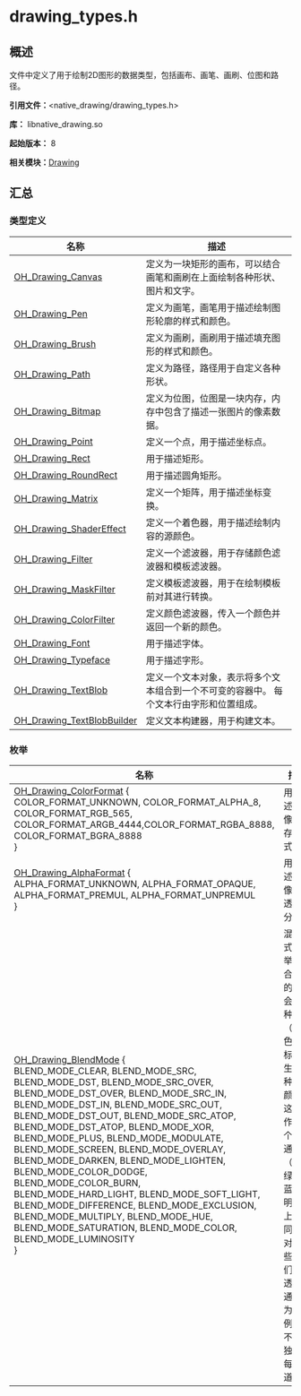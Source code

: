 # drawing_types.h


## 概述

文件中定义了用于绘制2D图形的数据类型，包括画布、画笔、画刷、位图和路径。

**引用文件：**&lt;native_drawing/drawing_types.h&gt;

**库：** libnative_drawing.so

**起始版本：** 8

**相关模块：**[Drawing](_drawing.md)


## 汇总


### 类型定义

| 名称 | 描述 |
| -------- | -------- |
| [OH_Drawing_Canvas](_drawing.md#oh_drawing_canvas) | 定义为一块矩形的画布，可以结合画笔和画刷在上面绘制各种形状、图片和文字。 |
| [OH_Drawing_Pen](_drawing.md#oh_drawing_pen) | 定义为画笔，画笔用于描述绘制图形轮廓的样式和颜色。 |
| [OH_Drawing_Brush](_drawing.md#oh_drawing_brush) | 定义为画刷，画刷用于描述填充图形的样式和颜色。 |
| [OH_Drawing_Path](_drawing.md#oh_drawing_path) | 定义为路径，路径用于自定义各种形状。 |
| [OH_Drawing_Bitmap](_drawing.md#oh_drawing_bitmap) | 定义为位图，位图是一块内存，内存中包含了描述一张图片的像素数据。 |
| [OH_Drawing_Point](_drawing.md#oh_drawing_point) | 定义一个点，用于描述坐标点。 |
| [OH_Drawing_Rect](_drawing.md#oh_drawing_rect) | 用于描述矩形。 |
| [OH_Drawing_RoundRect](_drawing.md#oh_drawing_roundrect) | 用于描述圆角矩形。 |
| [OH_Drawing_Matrix](_drawing.md#oh_drawing_matrix) | 定义一个矩阵，用于描述坐标变换。 |
| [OH_Drawing_ShaderEffect](_drawing.md#oh_drawing_shadereffect) | 定义一个着色器，用于描述绘制内容的源颜色。 |
| [OH_Drawing_Filter](_drawing.md#oh_drawing_filter) | 定义一个滤波器，用于存储颜色滤波器和模板滤波器。 |
| [OH_Drawing_MaskFilter](_drawing.md#oh_drawing_maskfilter) | 定义模板滤波器，用于在绘制模板前对其进行转换。 |
| [OH_Drawing_ColorFilter](_drawing.md#oh_drawing_colorfilter) | 定义颜色滤波器，传入一个颜色并返回一个新的颜色。 |
| [OH_Drawing_Font](_drawing.md#oh_drawing_font) | 用于描述字体。 |
| [OH_Drawing_Typeface](_drawing.md#oh_drawing_typeface) | 用于描述字形。 |
| [OH_Drawing_TextBlob](_drawing.md#oh_drawing_textblob) | 定义一个文本对象，表示将多个文本组合到一个不可变的容器中。 每个文本行由字形和位置组成。 |
| [OH_Drawing_TextBlobBuilder](_drawing.md#oh_drawing_textblobbuilder) | 定义文本构建器，用于构建文本。 |


### 枚举

| 名称 | 描述 |
| -------- | -------- |
| [OH_Drawing_ColorFormat](_drawing.md#oh_drawing_colorformat) {<br/>COLOR_FORMAT_UNKNOWN, COLOR_FORMAT_ALPHA_8, COLOR_FORMAT_RGB_565, COLOR_FORMAT_ARGB_4444,COLOR_FORMAT_RGBA_8888, COLOR_FORMAT_BGRA_8888<br/>} | 用于描述位图像素的存储格式。 |
| [OH_Drawing_AlphaFormat](_drawing.md#oh_drawing_alphaformat) {<br/>ALPHA_FORMAT_UNKNOWN, ALPHA_FORMAT_OPAQUE, ALPHA_FORMAT_PREMUL, ALPHA_FORMAT_UNPREMUL<br/>} | 用于描述位图像素的透明度分量。 |
| [OH_Drawing_BlendMode](_drawing.md#oh_drawing_blendmode) {<br/>BLEND_MODE_CLEAR, BLEND_MODE_SRC, BLEND_MODE_DST, BLEND_MODE_SRC_OVER,<br/>BLEND_MODE_DST_OVER, BLEND_MODE_SRC_IN, BLEND_MODE_DST_IN, BLEND_MODE_SRC_OUT,<br/>BLEND_MODE_DST_OUT, BLEND_MODE_SRC_ATOP, BLEND_MODE_DST_ATOP, BLEND_MODE_XOR,<br/>BLEND_MODE_PLUS, BLEND_MODE_MODULATE, BLEND_MODE_SCREEN, BLEND_MODE_OVERLAY,<br/>BLEND_MODE_DARKEN, BLEND_MODE_LIGHTEN, BLEND_MODE_COLOR_DODGE, BLEND_MODE_COLOR_BURN,<br/>BLEND_MODE_HARD_LIGHT, BLEND_MODE_SOFT_LIGHT, BLEND_MODE_DIFFERENCE, BLEND_MODE_EXCLUSION,<br/>BLEND_MODE_MULTIPLY, BLEND_MODE_HUE, BLEND_MODE_SATURATION, BLEND_MODE_COLOR,<br/>BLEND_MODE_LUMINOSITY<br/>} | 混合模式枚举。混合模式的操作会为两种颜色（源色、目标色）生成一种新的颜色。 这些操作在4个颜色通道（红、绿、蓝、透明度）上是相同的。 对于这些，我们使用透明度通道作为示例，而不是单独命名每个通道。 |
